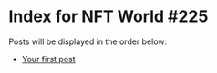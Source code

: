 # Index for NFT World #225
Posts will be displayed in the order below:

- [Your first post](./001-first.md)

